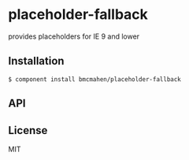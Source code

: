 
# placeholder-fallback

  provides placeholders for IE 9 and lower

## Installation

    $ component install bmcmahen/placeholder-fallback

## API

   

## License

  MIT
